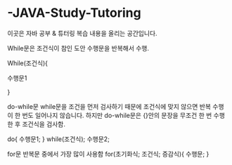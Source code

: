 # -JAVA-Study-Tutoring
이곳은 자바 공부 & 튜터링 복습 내용을 올리는 공간입니다.

While문은 조건식이 참인 도안 수행문을 반복해서 수행.

While(조건식){

수행문1

}

do-while문
while문을 조건을 먼저 검사하기 때문에 조건식에 맞지 않으면 반복 수행이 한 번도 일어나지 않습니다. 하지만 do-while문은 {}안의 문장을 무조건 한 번 수행한 후 조건식을 검사함.


do{
	수행문1;
} while(조건식);
	수행문2;
  

for문 반복문 중에서 가장 많이 사용함
for(초기화식; 조건식; 증감식){
	수행문;
}  
